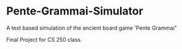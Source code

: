 # Pente-Grammai-Simulator
A text based simulation of the ancient board game 'Pente Grammai"

Final Project for CS 250 class. 
